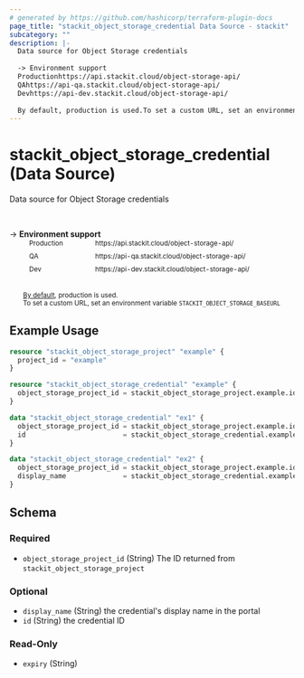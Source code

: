 ```yaml
---
# generated by https://github.com/hashicorp/terraform-plugin-docs
page_title: "stackit_object_storage_credential Data Source - stackit"
subcategory: ""
description: |-
  Data source for Object Storage credentials
  
  -> Environment support
  Productionhttps://api.stackit.cloud/object-storage-api/
  QAhttps://api-qa.stackit.cloud/object-storage-api/
  Devhttps://api-dev.stackit.cloud/object-storage-api/
  
  By default, production is used.To set a custom URL, set an environment variable STACKITOBJECTSTORAGE_BASEURL
---
```


# stackit_object_storage_credential (Data Source)

Data source for Object Storage credentials

<br />

-> __Environment support__<br /><table style='border-collapse: separate; border-spacing: 5px; margin-top:-20px; margin-left: 24px; font-size: smaller;'>
<tr><td style='width: 100px; background: transparent; border: none;'>Production</td><td style='background: transparent; border: none;'>https://api.stackit.cloud/object-storage-api/</td></tr>
<tr><td style='background: transparent; border: none;'>QA</td><td style='background: transparent; border: none;'>https://api-qa.stackit.cloud/object-storage-api/</td></tr>
<tr><td style='background: transparent; border: none;'>Dev</td><td style='background: transparent; border: none;'>https://api-dev.stackit.cloud/object-storage-api/</td></tr>
</table><br />
<small style='margin-left: 24px; margin-top: -5px; display: inline-block;'><a href="https://registry.terraform.io/providers/SchwarzIT/stackit/latest/docs#environment">By default</a>, production is used.<br />To set a custom URL, set an environment variable <code>STACKIT_OBJECT_STORAGE_BASEURL</code></small>

## Example Usage

```terraform
resource "stackit_object_storage_project" "example" {
  project_id = "example"
}

resource "stackit_object_storage_credential" "example" {
  object_storage_project_id = stackit_object_storage_project.example.id
}

data "stackit_object_storage_credential" "ex1" {
  object_storage_project_id = stackit_object_storage_project.example.id
  id                        = stackit_object_storage_credential.example.id
}

data "stackit_object_storage_credential" "ex2" {
  object_storage_project_id = stackit_object_storage_project.example.id
  display_name              = stackit_object_storage_credential.example.display_name
}
```

<!-- schema generated by tfplugindocs -->
## Schema

### Required

- `object_storage_project_id` (String) The ID returned from `stackit_object_storage_project`

### Optional

- `display_name` (String) the credential's display name in the portal
- `id` (String) the credential ID

### Read-Only

- `expiry` (String)


